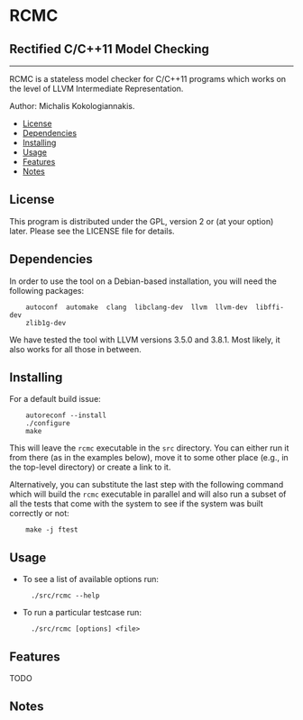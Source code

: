 RCMC
=====
Rectified C/C++11 Model Checking
--------------------------------

---

RCMC is a stateless model checker for C/C++11 programs which works on the
level of LLVM Intermediate Representation.

Author: Michalis Kokologiannakis.

* [License](#license)
* [Dependencies](#dependencies)
* [Installing](#installing)
* [Usage](#usage)
* [Features](#features)
* [Notes](#notes)

<a name="license">License</a>
-----------------------------

This program is distributed under the GPL, version 2 or (at your option)
later. Please see the LICENSE file for details.

<a name="dependencies">Dependencies</a>
---------------------------------------

In order to use the tool on a Debian-based installation, you will need the
following packages:

		autoconf  automake  clang  libclang-dev  llvm  llvm-dev  libffi-dev
		zlib1g-dev

We have tested the tool with LLVM versions 3.5.0 and 3.8.1.
Most likely, it also works for all those in between.

<a name="installing">Installing</a>
----------------------------------

For a default build issue:

		autoreconf --install
		./configure
		make

This will leave the `rcmc` executable in the `src` directory.
You can either run it from there (as in the examples below), move it to
some other place (e.g., in the top-level directory) or create a link to it.

Alternatively, you can substitute the last step with the following command
which will build the `rcmc` executable in parallel and will also run a subset
of all the tests that come with the system to see if the system was built
correctly or not:

		make -j ftest

<a name="usage">Usage</a>
-------------------------

* To see a list of available options run:

		./src/rcmc --help

* To run a particular testcase run:

		./src/rcmc [options] <file>

<a name="features">Features</a>
-------------------------------

TODO

<a name="notes">Notes</a>
------------------------
